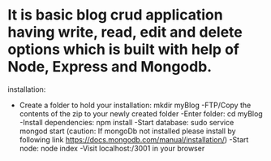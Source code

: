 # It is basic blog crud application having write, read, edit and delete options which is built with help of Node, Express and Mongodb.

installation:

- Create a folder to hold your installation: mkdir myBlog
-FTP/Copy the contents of the zip to your newly created folder
-Enter folder: cd myBlog
-Install dependencies: npm install
-Start database: sudo service mongod start (caution: If mongoDb not installed please install by following link https://docs.mongodb.com/manual/installation/)
-Start node: node index 
-Visit localhost:/3001 in your browser

